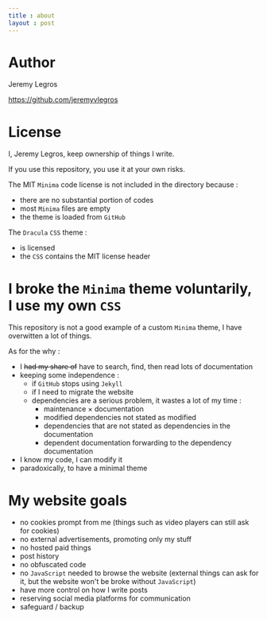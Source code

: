 ```yaml
---
title : about
layout : post
---
```

# Author

Jeremy Legros

https://github.com/jeremyvlegros

# License

I, Jeremy Legros, keep ownership of things I write.

If you use this repository, you use it at your own risks.

The MIT `Minima` code license is not included in the directory because :
- there are no substantial portion of codes
- most `Minima` files are empty
- the theme is loaded from `GitHub`

The `Dracula` `CSS` theme :
- is licensed
- the `CSS` contains the MIT license header

# I broke the `Minima` theme voluntarily, I use my own `CSS`

This repository is not a good example of a custom `Minima` theme, I have overwitten a lot of things.

As for the why :
- I ~~had my share of~~ have to search, find, then read lots of documentation
- keeping some independence :
  - if `GitHub` stops using `Jekyll`
  - if I need to migrate the website
  - dependencies are a serious problem, it wastes a lot of my time :
    - maintenance × documentation
    - modified dependencies not stated as modified
    - dependencies that are not stated as dependencies in the documentation
    - dependent documentation forwarding to the dependency documentation
- I know my code, I can modify it
- paradoxically, to have a minimal theme

# My website goals
- no cookies prompt from me (things such as video players can still ask for cookies)
- no external advertisements, promoting only my stuff
- no hosted paid things
- post history
- no obfuscated code
- no `JavaScript` needed to browse the website (external things can ask for it, but the website won't be broke without `JavaScript`)
- have more control on how I write posts
- reserving social media platforms for communication
- safeguard / backup
